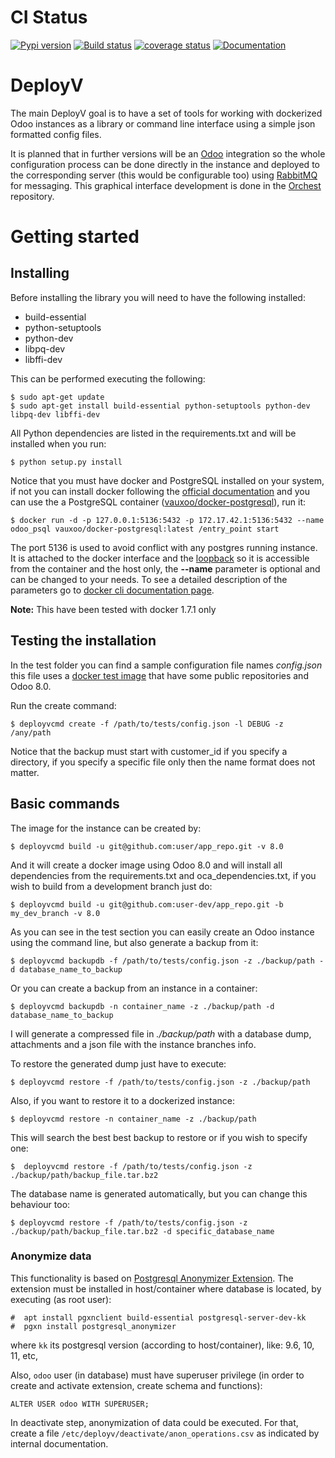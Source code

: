 CI Status
===

[![Pypi version](https://img.shields.io/pypi/v/deployv.svg)](https://pypi.python.org/pypi/deployv)
[![Build status](https://git.vauxoo.com/vauxoo/deployv/badges/master/build.svg)](https://git.vauxoo.com/vauxoo/deployv/commits/master)
[![coverage status](https://git.vauxoo.com/vauxoo/deployv/badges/master/coverage.svg)](https://coverage.vauxoo.com/master-master/)
[![Documentation](https://git.vauxoo.com/vauxoo/deployv/badges/master/build.svg)](https://git.vauxoo.com/deployv/orchest/wikis/home)

DeployV
===

The main DeployV goal is to have a set of tools for working with dockerized Odoo instances as a library or command line
interface using a simple json formatted config files.

It is planned that in further versions will be an [Odoo](https://www.odoo.com) integration so the whole configuration
process can be done directly in the instance and deployed to the corresponding server (this would be configurable too)
using [RabbitMQ](https://www.rabbitmq.com/) for messaging. This graphical interface development is done in 
the [Orchest](https://github.com/Vauxoo/orchest) repository.


Getting started
===

## Installing

Before installing the library you will need to have the following installed:

* build-essential
* python-setuptools
* python-dev
* libpq-dev
* libffi-dev

This can be performed executing the following:

    $ sudo apt-get update 
    $ sudo apt-get install build-essential python-setuptools python-dev libpq-dev libffi-dev

All Python dependencies are listed in the requirements.txt and will be installed when you run:
    
    $ python setup.py install
    
Notice that you must have docker and PostgreSQL installed on your system, if not you can install docker following the
[official documentation](https://docs.docker.com/installation/ubuntulinux) and you can use the a PostgreSQL container 
([vauxoo/docker-postgresql](https://hub.docker.com/r/vauxoo/docker-postgresql/)), run it:

    $ docker run -d -p 127.0.0.1:5136:5432 -p 172.17.42.1:5136:5432 --name odoo_psql vauxoo/docker-postgresql:latest /entry_point start
    
The port 5136 is used to avoid conflict with any postgres running instance. It is attached to the docker interface and
the [loopback](http://www.tldp.org/LDP/nag/node66.html) so it is accessible from the container and the host only,
the **--name** parameter is optional and can be changed to your needs. To see a detailed description of the parameters
go to [docker cli documentation page](https://docs.docker.com/reference/commandline/cli/).

**Note:** This have been tested with docker 1.7.1 only

## Testing the installation

In the test folder you can find a sample configuration file names *config.json* this file uses a 
[docker test image](https://hub.docker.com/r/vauxoo/odoo80-test/) that have some public repositories and Odoo 8.0.

Run the create command:

    $ deployvcmd create -f /path/to/tests/config.json -l DEBUG -z /any/path
    
Notice that the backup must start with customer_id if you specify a directory, if you specify a specific file only then
the name format does not matter.

## Basic commands

The image for the instance can be created by:

    $ deployvcmd build -u git@github.com:user/app_repo.git -v 8.0

And it will create a docker image using Odoo 8.0 and will install all dependencies from the requirements.txt and oca_dependencies.txt, if you wish to build from
a development branch just do:

    $ deployvcmd build -u git@github.com:user-dev/app_repo.git -b my_dev_branch -v 8.0  
   
As you can see in the test section you can easily create an Odoo instance using the command line, but also generate
a backup from it:

    $ deployvcmd backupdb -f /path/to/tests/config.json -z ./backup/path -d database_name_to_backup
    
Or you can create a backup from an instance in a container:

    $ deployvcmd backupdb -n container_name -z ./backup/path -d database_name_to_backup

I will generate a compressed file in *./backup/path* with a database dump, attachments and a json file with the
instance branches info.

To restore the generated dump just have to execute:

    $ deployvcmd restore -f /path/to/tests/config.json -z ./backup/path

Also, if you want to restore it to a dockerized instance:

    $ deployvcmd restore -n container_name -z ./backup/path

This will search the best best backup to restore or if you wish to specify one:

    $  deployvcmd restore -f /path/to/tests/config.json -z ./backup/path/backup_file.tar.bz2

The database name is generated automatically, but you can change this behaviour too:

    $ deployvcmd restore -f /path/to/tests/config.json -z ./backup/path/backup_file.tar.bz2 -d specific_database_name

### Anonymize data
This functionality is based on [Postgresql Anonymizer Extension](https://postgresql-anonymizer.readthedocs.io/en/stable/).
The extension must be installed in host/container where database is located, by executing (as root user):

    #  apt install pgxnclient build-essential postgresql-server-dev-kk
    #  pgxn install postgresql_anonymizer

where `kk` its postgresql version (according to host/container), like: 9.6, 10, 11, etc,

Also, `odoo` user (in database) must have superuser privilege (in order to create and activate extension, create schema and functions):

    ALTER USER odoo WITH SUPERUSER;

In deactivate step, anonymization of data could be executed. For that, create a file `/etc/deployv/deactivate/anon_operations.csv` as indicated by internal documentation.
